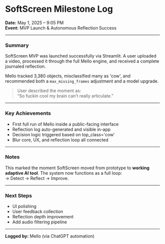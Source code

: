 # SoftScreen Milestone Log

**Date:** May 1, 2025 – 9:05 PM  
**Event:** MVP Launch & Autonomous Reflection Success

---

### Summary

SoftScreen MVP was launched successfully via Streamlit. A user uploaded a video, processed it through the full Mello engine, and received a complete journaled reflection.

Mello tracked 3,380 objects, misclassified many as 'cow', and recommended both a `max_missing_frames` adjustment and a model upgrade.

> User described the moment as:  
> “So fuckin cool my brain can’t really articulate.”

---

### Key Achievements

- First full run of Mello inside a public-facing interface  
- Reflection log auto-generated and visible in-app  
- Decision logic triggered based on top_class='cow'  
- Blur core, UX, and reflection loop all connected

---

### Notes

This marked the moment SoftScreen moved from prototype to **working adaptive AI tool**. The system now functions as a full loop:  
→ Detect → Reflect → Improve.

---

### Next Steps

- UI polishing  
- User feedback collection  
- Reflection depth improvement  
- Add audio filtering pipeline

---

**Logged by:** Mello (via ChatGPT automation)

